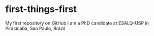 # first-things-first
My first repository on GitHub
I am a PhD candidate at ESALQ-USP in Piracicaba, Sao Paulo, Brazil.
